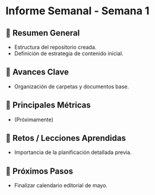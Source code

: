 
# Informe Semanal - Semana 1

## 🔹 Resumen General
- Estructura del repositorio creada.
- Definición de estrategia de contenido inicial.

## 🔹 Avances Clave
- Organización de carpetas y documentos base.

## 🔹 Principales Métricas
- (Próximamente)

## 🔹 Retos / Lecciones Aprendidas
- Importancia de la planificación detallada previa.

## 🔹 Próximos Pasos
- Finalizar calendario editorial de mayo.
